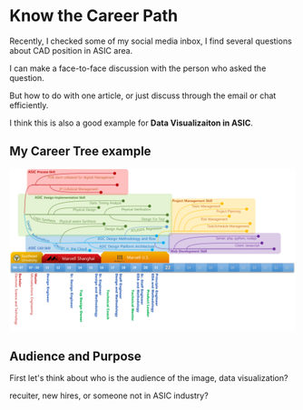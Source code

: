 # Know the Career Path

Recently, I checked some of my social media inbox, I find several questions about CAD position in ASIC area.

I can make a face-to-face discussion with the person who asked the question.

But how to do with one article, or just discuss through the email or chat efficiently.

I think this is also a good example for __Data Visualizaiton in ASIC__.

## My Career Tree example

![My Career Path](../../assets/img/career_tree.png)

## Audience and Purpose

First let's think about who is the audience of the image, data visualization?

recuiter, new hires, or someone not in ASIC industry?


